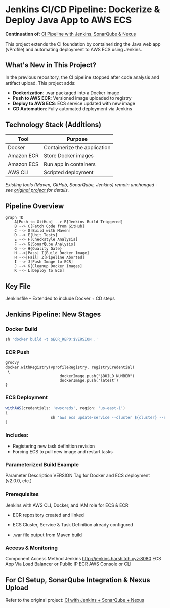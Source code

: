# Jenkins CI/CD Pipeline: Dockerize & Deploy Java App to AWS ECS


**Continuation of:** [CI Pipeline with Jenkins, SonarQube & Nexus](https://github.com/tentinqu/ci-pipeline.git)

This project extends the CI foundation by containerizing the Java web app (vProfile) and automating deployment to AWS ECS using Jenkins.

## What's New in This Project?

In the previous repository, the CI pipeline stopped after code analysis and artifact upload. This project adds:

-  **Dockerization**: .war packaged into a Docker image
-  **Push to AWS ECR**: Versioned image uploaded to registry
-  **Deploy to AWS ECS**: ECS service updated with new image
-  **CD Automation**: Fully automated deployment via Jenkins

## Technology Stack (Additions)

| Tool          | Purpose                          |
|---------------|----------------------------------|
| Docker        | Containerize the application    |
| Amazon ECR    | Store Docker images              |
| Amazon ECS    | Run app in containers            |
| AWS CLI       | Scripted deployment             |

*Existing tools (Maven, GitHub, SonarQube, Jenkins) remain unchanged - see [original project](https://github.com/tentinqu/ci-pipeline.git) for details.*

## Pipeline Overview


```mermaid
graph TD
    A[Push to GitHub] --> B[Jenkins Build Triggered]
    B --> C[Fetch Code from GitHub]
    C --> D[Build with Maven]
    D --> E[Unit Tests]
    E --> F[Checkstyle Analysis]
    F --> G[SonarQube Analysis]
    G --> H{Quality Gate}
    H -->|Pass| I[Build Docker Image]
    H -->|Fail| Z[Pipeline Aborted]
    I --> J[Push Image to ECR]
    J --> K[Cleanup Docker Images]
    K --> L[Deploy to ECS]
```

## Key File
Jenkinsfile – Extended to include Docker + CD steps

## Jenkins Pipeline: New Stages
### Docker Build

```groovy
sh 'docker build -t $ECR_REPO:$VERSION .'
```
### ECR Push
```
groovy
docker.withRegistry(vprofileRegistry, registryCredential)
 {
                        dockerImage.push("$BUILD_NUMBER")
                        dockerImage.push('latest')
}
```

### ECS Deployment
```groovy
withAWS(credentials: 'awscreds', region: 'us-east-1')
{
                    sh 'aws ecs update-service --cluster ${cluster} --service ${service} --force-new-deployment'
}
```

### Includes:
- Registering new task definition revision
- Forcing ECS to pull new image and restart tasks

### Parameterized Build Example
Parameter	Description
VERSION	Tag for Docker and ECS deployment (v2.0.0, etc.)

### Prerequisites
Jenkins with AWS CLI, Docker, and IAM role for ECS & ECR


* ECR repository created and linked

* ECS Cluster, Service & Task Definition already configured

* .war file output from Maven build

### Access & Monitoring
Component	Access Method
Jenkins	http://jenkins.harshitch.xyz:8080
ECS App	Via Load Balancer or Public IP
ECR	AWS Console or CLI


## For CI Setup, SonarQube Integration & Nexus Upload
Refer to the original project:
[CI with Jenkins + SonarQube + Nexus](https://github.com/tentinqu/ci-pipeline.git)


